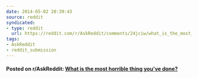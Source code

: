 ```yaml
---
date: 2014-05-02 20:39:43
source: reddit
syndicated:
- type: reddit
  url: https://reddit.com/r/AskReddit/comments/24jciw/what_is_the_most_horrible_thing_youve_done/
tags:
- AskReddit
- reddit_submission
---
```


#### Posted on r/AskReddit: [What is the most horrible thing you've done?](https://reddit.com/r/AskReddit/comments/24jciw/what_is_the_most_horrible_thing_youve_done/)